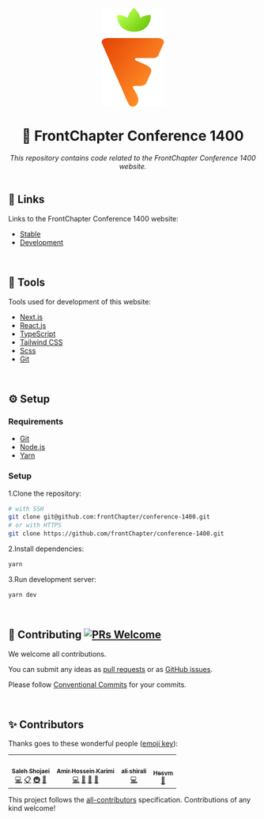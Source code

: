 <p align="center">
  <a href="https://frontchapter.ir">
    <img height="200" src="https://github.com/frontChapter/conference-1400/blob/master/docs/logo.png?raw=true">
  </a>
</p>

<div align="center">
<h1>🥕 FrontChapter Conference 1400</h1>
<i>This repository contains code related to the FrontChapter Conference 1400 website.</i>
</div>

<br>

## 🔗 Links

Links to the FrontChapter Conference 1400 website:

- [Stable](https://frontchapter.ir/)
- [Development](https://dev.frontchapter.ir)

<br>

## 🔨 Tools

Tools used for development of this website:

- [Next.js](https://nextjs.org/)
- [React.js](https://reactjs.org/)
- [TypeScript](https://www.typescriptlang.org/)
- [Tailwind CSS](https://tailwindcss.com/)
- [Scss](https://sass-lang.com/)
- [Git](https://git-scm.com/)

<br>

## ⚙️ Setup

### Requirements

- [Git](https://git-scm.com/)
- [Node.js](https://nodejs.org/)
- [Yarn](https://yarnpkg.com/)

### Setup

1.Clone the repository:

```bash
# with SSH
git clone git@github.com:frontChapter/conference-1400.git
# or with HTTPS
git clone https://github.com/frontChapter/conference-1400.git
```

2.Install dependencies:

```bash
yarn
```

3.Run development server:

```bash
yarn dev
```

<br>

## 🤝 Contributing [![PRs Welcome](https://img.shields.io/badge/PRs-welcome-brightgreen.svg?style=flat-square)](http://makeapullrequest.com)

We welcome all contributions.

You can submit any ideas as [pull requests](https://github.com/frontChapter/conference-1400/pulls) or as [GitHub issues](https://github.com/frontChapter/conference-1400/issues).

Please follow [Conventional Commits](https://conventionalcommits.org/) for your commits.

<br>

## ✨ Contributors

Thanks goes to these wonderful people ([emoji key](https://allcontributors.org/docs/en/emoji-key)):

<!-- ALL-CONTRIBUTORS-LIST:START - Do not remove or modify this section -->
<!-- prettier-ignore-start -->
<!-- markdownlint-disable -->
<table>
  <tr>
    <td align="center"><a href="https://roxaleh.ir/"><img src="https://avatars.githubusercontent.com/u/26822650?v=4?s=100" width="100px;" alt=""/><br /><sub><b>Saleh Shojaei</b></sub></a><br /><a href="https://github.com/frontChapter/conference-1400/commits?author=ssshojaei" title="Code">💻</a> <a href="#eventOrganizing-ssshojaei" title="Event Organizing">📋</a> <a href="#infra-ssshojaei" title="Infrastructure (Hosting, Build-Tools, etc)">🚇</a> <a href="#maintenance-ssshojaei" title="Maintenance">🚧</a></td>
    <td align="center"><a href="https://github.com/AmirHosseinKarimi"><img src="https://avatars.githubusercontent.com/u/17345129?v=4?s=100" width="100px;" alt=""/><br /><sub><b>Amir Hossein Karimi</b></sub></a><br /><a href="https://github.com/frontChapter/conference-1400/commits?author=AmirHosseinKarimi" title="Code">💻</a> <a href="#projectManagement-AmirHosseinKarimi" title="Project Management">📆</a> <a href="https://github.com/frontChapter/conference-1400/commits?author=AmirHosseinKarimi" title="Documentation">📖</a> <a href="#maintenance-AmirHosseinKarimi" title="Maintenance">🚧</a></td>
    <td align="center"><a href="https://github.com/shiraliali"><img src="https://avatars.githubusercontent.com/u/35615183?v=4?s=100" width="100px;" alt=""/><br /><sub><b>ali shirali</b></sub></a><br /><a href="https://github.com/frontChapter/conference-1400/commits?author=shiraliali" title="Code">💻</a></td>
    <td align="center"><a href="https://github.com/Hesvm"><img src="https://avatars.githubusercontent.com/u/99117901?v=4?s=100" width="100px;" alt=""/><br /><sub><b>Hesvm</b></sub></a><br /><a href="#design-Hesvm" title="Design">🎨</a></td>
  </tr>
</table>

<!-- markdownlint-restore -->
<!-- prettier-ignore-end -->

<!-- ALL-CONTRIBUTORS-LIST:END -->

This project follows the [all-contributors](https://github.com/all-contributors/all-contributors) specification. Contributions of any kind welcome!
